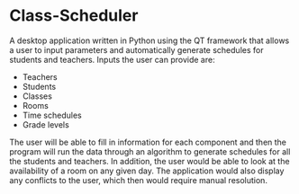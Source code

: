 # Class-Scheduler

A desktop application written in Python using the QT framework that allows a user to input parameters and automatically generate schedules for students and teachers. Inputs the user can provide are:
  * Teachers
  * Students
  * Classes
  * Rooms
  * Time schedules
  * Grade levels
  
The user will be able to fill in information for each component and then the program will run the data through an algorithm to generate schedules for all the students and teachers. In addition, the user would be able to look at the availability of a room on any given day. The application would also display any conflicts to the user, which then would require manual resolution.
